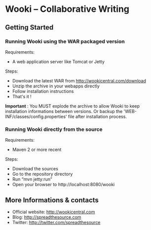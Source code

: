 # Wooki – Collaborative Writing

## Getting Started

### Running Wooki using the WAR packaged version

Requirements:

* A web application server like Tomcat or Jetty

Steps:

* Download the latest WAR from http://wookicentral.com/download
* Unzip the archive in your webapps directly
* Follow installation instructions
* That's it !

**Important** : You MUST explode the archive to allow Wooki to keep installation informations between versions.
Or backup the 'WEB-INF/classes/config.properties' file after installation process.

### Running Wooki directly from the source

Requirements:

* Maven 2 or more recent

Steps:

* Download the sources
* Go to the repository directory
* Run “mvn jetty:run”
* Open your browser to http://localhost:8080/wooki

## More Informations & contacts

* Official website: http://wookicentral.com
* Blog: http://spreadthesource.com
* Twitter: http://twitter.com/spreadthesource
